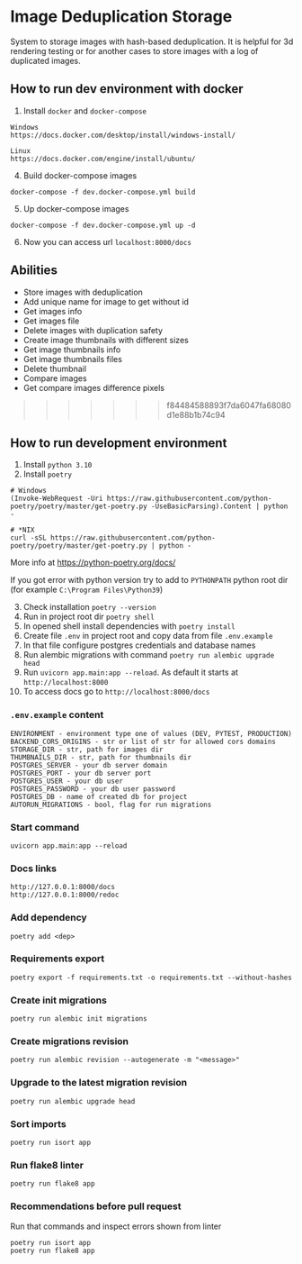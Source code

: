 # Image Deduplication Storage

System to storage images with hash-based deduplication. 
It is helpful for 3d rendering testing or for another cases to store images with a log of duplicated images.


## How to run dev environment with docker
1. Install `docker` and `docker-compose`
```
Windows
https://docs.docker.com/desktop/install/windows-install/

Linux
https://docs.docker.com/engine/install/ubuntu/
```
4. Build docker-compose images
```
docker-compose -f dev.docker-compose.yml build
```
5. Up docker-compose images
```
docker-compose -f dev.docker-compose.yml up -d
```
6. Now you can access url `localhost:8000/docs`


## Abilities
- Store images with deduplication
- Add unique name for image to get without id
- Get images info
- Get images file
- Delete images with duplication safety 
- Create image thumbnails with different sizes
- Get image thumbnails info
- Get image thumbnails files
- Delete thumbnail
- Compare images
- Get compare images difference pixels
>>>>>>> f84484588893f7da6047fa68080d1e88b1b74c94


## How to run development environment

1. Install `python 3.10`
2. Install `poetry`

```shell
# Windows
(Invoke-WebRequest -Uri https://raw.githubusercontent.com/python-poetry/poetry/master/get-poetry.py -UseBasicParsing).Content | python -

# *NIX
curl -sSL https://raw.githubusercontent.com/python-poetry/poetry/master/get-poetry.py | python -
```

More info at https://python-poetry.org/docs/

If you got error with python version try to add to `PYTHONPATH` python root dir (for
example `C:\Program Files\Python39`)

3. Check installation `poetry --version`
4. Run in project root dir `poetry shell`
5. In opened shell install dependencies with `poetry install`
6. Create file `.env` in project root and copy data from file `.env.example`
7. In that file configure postgres credentials and database names
8. Run alembic migrations with command `poetry run alembic upgrade head`
9. Run `uvicorn app.main:app --reload`. As default it starts at `http://localhost:8000`
10. To access docs go to `http://localhost:8000/docs`

### `.env.example` content
```shell
ENVIRONMENT - environment type one of values (DEV, PYTEST, PRODUCTION)
BACKEND_CORS_ORIGINS - str or list of str for allowed cors domains
STORAGE_DIR - str, path for images dir
THUMBNAILS_DIR - str, path for thumbnails dir
POSTGRES_SERVER - your db server domain
POSTGRES_PORT - your db server port
POSTGRES_USER - your db user
POSTGRES_PASSWORD - your db user password
POSTGRES_DB - name of created db for project
AUTORUN_MIGRATIONS - bool, flag for run migrations
```

### Start command

```shell
uvicorn app.main:app --reload
```

### Docs links
```
http://127.0.0.1:8000/docs
http://127.0.0.1:8000/redoc
```

### Add dependency

```shell
poetry add <dep>
```

### Requirements export

```shell
poetry export -f requirements.txt -o requirements.txt --without-hashes
```

### Create init migrations

```shell
poetry run alembic init migrations
```

### Create migrations revision

```shell
poetry run alembic revision --autogenerate -m "<message>"
```

### Upgrade to the latest migration revision

```shell
poetry run alembic upgrade head
```

### Sort imports

```shell
poetry run isort app
```

### Run flake8 linter

```shell
poetry run flake8 app
```

### Recommendations before pull request

Run that commands and inspect errors shown from linter

```shell
poetry run isort app
poetry run flake8 app
```

